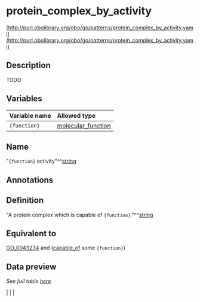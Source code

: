 # protein_complex_by_activity

[http://purl.obolibrary.org/obo/go/patterns/protein_complex_by_activity.yaml](http://purl.obolibrary.org/obo/go/patterns/protein_complex_by_activity.yaml)

## Description

TODO




## Variables

| Variable name | Allowed type |
|:--------------|:-------------|
| `{function}` | [molecular_function](http://purl.obolibrary.org/obo/GO_0003674) |

## Name

"`{function}` activity"^^[string](http://www.w3.org/2001/XMLSchema#string)

## Annotations



## Definition

"A protein complex which is capable of `{function}`."^^[string](http://www.w3.org/2001/XMLSchema#string)

## Equivalent to

[GO_0043234](http://purl.obolibrary.org/obo/GO_0043234)  and ([capable_of](http://purl.obolibrary.org/obo/RO_0002215) some `{function}`)







## Data preview

*See full table [here](https://github.com/geneontology/go-ontology/tree/master/src/design_patterns/protein_complex_by_activity.tsv)*

|  |
|



